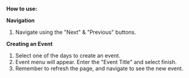 **How to use:**

**Navigation**

1. Navigate using the "Next" & "Previous" buttons.

**Creating an Event**

1. Select one of the days to create an event.
2. Event menu will appear. Enter the "Event Title" and select finish.
3. Remember to refresh the page, and navigate to see the new event.